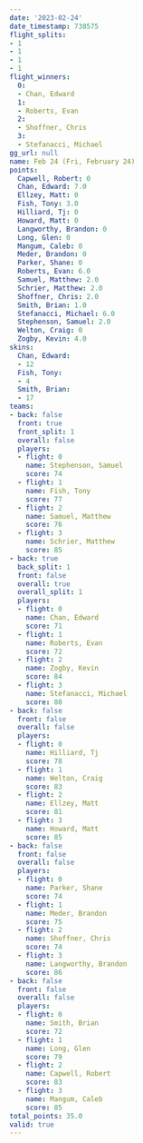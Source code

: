 ```yaml
---
date: '2023-02-24'
date_timestamp: 738575
flight_splits:
- 1
- 1
- 1
- 1
flight_winners:
  0:
  - Chan, Edward
  1:
  - Roberts, Evan
  2:
  - Shoffner, Chris
  3:
  - Stefanacci, Michael
gg_url: null
name: Feb 24 (Fri, February 24)
points:
  Capwell, Robert: 0
  Chan, Edward: 7.0
  Ellzey, Matt: 0
  Fish, Tony: 3.0
  Hilliard, Tj: 0
  Howard, Matt: 0
  Langworthy, Brandon: 0
  Long, Glen: 0
  Mangum, Caleb: 0
  Meder, Brandon: 0
  Parker, Shane: 0
  Roberts, Evan: 6.0
  Samuel, Matthew: 2.0
  Schrier, Matthew: 2.0
  Shoffner, Chris: 2.0
  Smith, Brian: 1.0
  Stefanacci, Michael: 6.0
  Stephenson, Samuel: 2.0
  Welton, Craig: 0
  Zogby, Kevin: 4.0
skins:
  Chan, Edward:
  - 12
  Fish, Tony:
  - 4
  Smith, Brian:
  - 17
teams:
- back: false
  front: true
  front_split: 1
  overall: false
  players:
  - flight: 0
    name: Stephenson, Samuel
    score: 74
  - flight: 1
    name: Fish, Tony
    score: 77
  - flight: 2
    name: Samuel, Matthew
    score: 76
  - flight: 3
    name: Schrier, Matthew
    score: 85
- back: true
  back_split: 1
  front: false
  overall: true
  overall_split: 1
  players:
  - flight: 0
    name: Chan, Edward
    score: 71
  - flight: 1
    name: Roberts, Evan
    score: 72
  - flight: 2
    name: Zogby, Kevin
    score: 84
  - flight: 3
    name: Stefanacci, Michael
    score: 80
- back: false
  front: false
  overall: false
  players:
  - flight: 0
    name: Hilliard, Tj
    score: 78
  - flight: 1
    name: Welton, Craig
    score: 83
  - flight: 2
    name: Ellzey, Matt
    score: 81
  - flight: 3
    name: Howard, Matt
    score: 85
- back: false
  front: false
  overall: false
  players:
  - flight: 0
    name: Parker, Shane
    score: 74
  - flight: 1
    name: Meder, Brandon
    score: 75
  - flight: 2
    name: Shoffner, Chris
    score: 74
  - flight: 3
    name: Langworthy, Brandon
    score: 86
- back: false
  front: false
  overall: false
  players:
  - flight: 0
    name: Smith, Brian
    score: 72
  - flight: 1
    name: Long, Glen
    score: 79
  - flight: 2
    name: Capwell, Robert
    score: 83
  - flight: 3
    name: Mangum, Caleb
    score: 85
total_points: 35.0
valid: true
---
```

